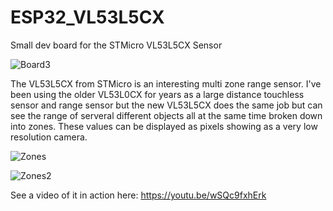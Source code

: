 # ESP32_VL53L5CX
Small dev board for the STMicro VL53L5CX Sensor

![Board3](https://user-images.githubusercontent.com/4991664/136550381-2e4c7a43-49b9-458e-9bbd-1cde43916090.jpg)

The VL53L5CX from STMicro is an interesting multi zone range sensor. I've been using the older VL53L0CX for years as a large distance touchless sensor and range sensor but the new VL53L5CX does the same job but can see the range of serveral different objects all at the same time broken down into zones. These values can be displayed as pixels showing as a very low resolution camera.

![Zones](https://user-images.githubusercontent.com/4991664/136551218-c6a29c36-0e95-46f7-8a97-a05c2bdbb1bd.jpg)

![Zones2](https://user-images.githubusercontent.com/4991664/136551231-d2a27d3e-3f0e-41bb-a2ee-2aae4eb18679.jpg)

See a video of it in action here: https://youtu.be/wSQc9fxhErk
